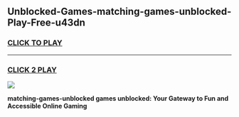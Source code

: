 
## Unblocked-Games-matching-games-unblocked-Play-Free-u43dn
<h3>
<a href="https://premium76.site?title=matching-games-unblocked&ref=09A">CLICK TO PLAY</a></h3>
<hr>

<h3>
<a href="https://premium76.site?title=matching-games-unblocked&ref=09A">CLICK 2 PLAY</a>
  
</h3>

<a href="https://premium76.site?title=matching-games-unblocked&ref=09A"><img src="https://clearcache.store/games.png"></a>


**matching-games-unblocked games unblocked: Your Gateway to Fun and Accessible Online Gaming**
